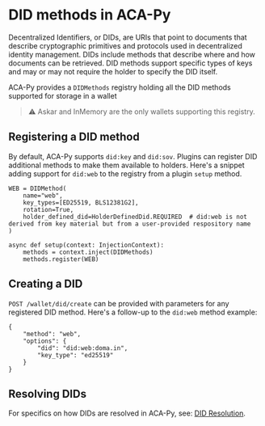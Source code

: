 # DID methods in ACA-Py
Decentralized Identifiers, or DIDs, are URIs that point to documents that describe cryptographic primitives and protocols used in decentralized identity management.
DIDs include methods that describe where and how documents can be retrieved.
DID methods support specific types of keys and may or may not require the holder to specify the DID itself.

ACA-Py provides a `DIDMethods` registry holding all the DID methods supported for storage in a wallet

> :warning: Askar and InMemory are the only wallets supporting this registry.

## Registering a DID method
By default, ACA-Py supports `did:key` and `did:sov`.
Plugins can register DID additional methods to make them available to holders. 
Here's a snippet adding support for `did:web` to the registry from a plugin `setup` method.

```python=
WEB = DIDMethod(
    name="web",
    key_types=[ED25519, BLS12381G2],
    rotation=True,
    holder_defined_did=HolderDefinedDid.REQUIRED  # did:web is not derived from key material but from a user-provided respository name
)

async def setup(context: InjectionContext):
    methods = context.inject(DIDMethods)
    methods.register(WEB)
```

## Creating a DID

`POST /wallet/did/create` can be provided with parameters for any registered DID method. Here's a follow-up to the
`did:web` method example:

```json=
{
    "method": "web",
    "options": {
        "did": "did:web:doma.in",
        "key_type": "ed25519"
    }
}
```

## Resolving DIDs

For specifics on how DIDs are resolved in ACA-Py, see: [DID Resolution](DIDResolution.md).
